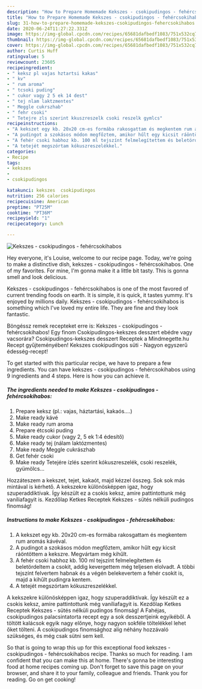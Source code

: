 ```yaml
---
description: "How to Prepare Homemade Kekszes - csokipudingos - fehércsokihabos"
title: "How to Prepare Homemade Kekszes - csokipudingos - fehércsokihabos"
slug: 31-how-to-prepare-homemade-kekszes-csokipudingos-fehercsokihabos
date: 2020-06-24T11:27:22.331Z
image: https://img-global.cpcdn.com/recipes/65681dafbedf1083/751x532cq70/kekszes-csokipudingos-fehercsokihabos-recept-foto.jpg
thumbnail: https://img-global.cpcdn.com/recipes/65681dafbedf1083/751x532cq70/kekszes-csokipudingos-fehercsokihabos-recept-foto.jpg
cover: https://img-global.cpcdn.com/recipes/65681dafbedf1083/751x532cq70/kekszes-csokipudingos-fehercsokihabos-recept-foto.jpg
author: Curtis Huff
ratingvalue: 5
reviewcount: 23605
recipeingredient:
- " keksz pl vajas hztartsi kakas"
- " kv"
- " rum aroma"
- " tcsoki puding"
- " cukor vagy 2 5 ek 14 dest"
- " tej nlam laktzmentes"
- " Meggle cukrszhab"
- " fehr csoki"
- " Tetejre zls szerint kkuszreszelk csoki reszelk gymlcs"
recipeinstructions:
- "A kekszet egy kb. 20x20 cm-es formába rakosgattam és megkentem rum aromás kávéval."
- "A pudingot a szokásos módon megfőztem, amikor hűlt egy kicsit ráöntöttem a kekszre. Megvártam még kihűlt."
- "A fehér csoki habhoz kb. 100 ml tejszínt felmelegítettem és beletördeltem a csokit, addig kevergettem még teljesen elolvadt. A többi tejszínt felvertem habnak és a végén belekevertem a fehér csokit is, majd a kihűlt pudingra kentem."
- "A tetejét megszórtam kókuszreszelékkel."
categories:
- Recipe
tags:
- kekszes
- 
- csokipudingos

katakunci: kekszes  csokipudingos 
nutrition: 256 calories
recipecuisine: American
preptime: "PT25M"
cooktime: "PT36M"
recipeyield: "1"
recipecategory: Lunch

---
```



![Kekszes - csokipudingos - fehércsokihabos](https://img-global.cpcdn.com/recipes/65681dafbedf1083/751x532cq70/kekszes-csokipudingos-fehercsokihabos-recept-foto.jpg)

Hey everyone, it's Louise, welcome to our recipe page. Today, we're going to make a distinctive dish, kekszes - csokipudingos - fehércsokihabos. One of my favorites. For mine, I'm gonna make it a little bit tasty. This is gonna smell and look delicious.

Kekszes - csokipudingos - fehércsokihabos is one of the most favored of current trending foods on earth. It is simple, it is quick, it tastes yummy. It's enjoyed by millions daily. Kekszes - csokipudingos - fehércsokihabos is something which I've loved my entire life. They are fine and they look fantastic.

Böngéssz remek recepteket erre is: Kekszes - csokipudingos - fehércsokihabos! Egy finom Csokipudingos-kekszes desszert ebédre vagy vacsorára? Csokipudingos-kekszes desszert Receptek a Mindmegette.hu Recept gyűjteményében! Kekszes csokipudingos süti - Nagyon egyszerű édesség-recept!


To get started with this particular recipe, we have to prepare a few ingredients. You can have kekszes - csokipudingos - fehércsokihabos using 9 ingredients and 4 steps. Here is how you can achieve it.

<!--inarticleads1-->

##### The ingredients needed to make Kekszes - csokipudingos - fehércsokihabos:

1. Prepare  keksz (pl.: vajas, háztartási, kakaós....)
1. Make ready  kávé
1. Make ready  rum aroma
1. Prepare  étcsoki puding
1. Make ready  cukor (vagy 2, 5 ek 1:4 édesítő)
1. Make ready  tej (nálam laktózmentes)
1. Make ready  Meggle cukrászhab
1. Get  fehér csoki
1. Make ready  Tetejére ízlés szerint kókuszreszelék, csoki reszelék, gyümölcs...


Hozzáteszem a kekszet, tejet, kakaót, majd kézzel összeg. Sok sok más mintával is kérhető. A kekszekre különösképpen igaz, hogy szuperaddiktívak. Így készült ez a csokis keksz, amire pattintottunk még vaníliafagyit is. Kezdőlap Ketkes Receptek Kekszes - sütés nélküli pudingos finomság! 

<!--inarticleads2-->

##### Instructions to make Kekszes - csokipudingos - fehércsokihabos:

1. A kekszet egy kb. 20x20 cm-es formába rakosgattam és megkentem rum aromás kávéval.
1. A pudingot a szokásos módon megfőztem, amikor hűlt egy kicsit ráöntöttem a kekszre. Megvártam még kihűlt.
1. A fehér csoki habhoz kb. 100 ml tejszínt felmelegítettem és beletördeltem a csokit, addig kevergettem még teljesen elolvadt. A többi tejszínt felvertem habnak és a végén belekevertem a fehér csokit is, majd a kihűlt pudingra kentem.
1. A tetejét megszórtam kókuszreszelékkel.


A kekszekre különösképpen igaz, hogy szuperaddiktívak. Így készült ez a csokis keksz, amire pattintottunk még vaníliafagyit is. Kezdőlap Ketkes Receptek Kekszes - sütés nélküli pudingos finomság! A Fahéjas, csokipudingos palacsintatorta recept egy a sok desszertjeink egyikéből. A töltött kalácsok egyik nagy előnye, hogy nagyon sokféle töltelékkel lehet őket tölteni. A csokipudingos finomsághoz alig néhány hozzávaló szükséges, és még csak sütni sem kell. 

So that is going to wrap this up for this exceptional food kekszes - csokipudingos - fehércsokihabos recipe. Thanks so much for reading. I am confident that you can make this at home. There's gonna be interesting food at home recipes coming up. Don't forget to save this page on your browser, and share it to your family, colleague and friends. Thank you for reading. Go on get cooking!
